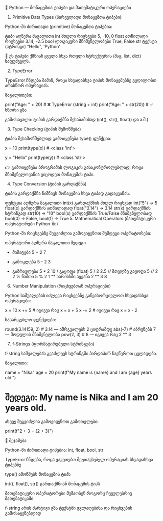 🧮 Python — მონაცემთა ტიპები და მათემატიკური ოპერაციები
1. Primitive Data Types (პირველადი მონაცემთა ტიპები)

Python-ში ძირითადი (primitive) მონაცემთა ტიპებია:

ტიპი	აღწერა	მაგალითი
int	მთელი რიცხვები	5, -10, 0
float	ათწილადი რიცხვები	3.14, -2.5
bool	ლოგიკური მნიშვნელობები	True, False
str	ტექსტი (სტრინგი)	"Hello", 'Python'

📘 ეს ტიპები ქმნიან ყველა სხვა რთული სტრუქტურის (მაგ. list, dict) საფუძველს.

2. TypeError

TypeError ჩნდება მაშინ, როცა სხვადასხვა ტიპის მონაცემებზე ვცდილობთ არასწორ ოპერაციას.

მაგალითები:

print("Age: " + 20)      # ❌ TypeError (string + int)
print("Age: " + str(20)) # ✅ სწორი გზა


გამოსავალი: ტიპის გარდაქმნა შესაბამისად (int(), str(), float() და ა.შ.)

3. Type Checking (ტიპის შემოწმება)

ტიპის შესამოწმებლად გამოიყენება type() ფუნქცია:

x = 10
print(type(x))  # <class 'int'>

y = "Hello"
print(type(y))  # <class 'str'>


👉 გამოიყენება პროგრამის ლოგიკის გასაკონტროლებლად, როცა მნიშვნელოვანია ვიცოდეთ მონაცემის ტიპი.

4. Type Conversion (ტიპის გარდაქმნა)

ტიპის გარდაქმნა ნიშნავს მონაცემის სხვა ტიპად გადაყვანას.

ფუნქცია	აღწერა	მაგალითი
int(x)	გარდაქმნის მთელ რიცხვად	int("5") → 5
float(x)	გარდაქმნის ათწილადად	float("3.14") → 3.14
str(x)	გარდაქმნის სტრინგად	str(10) → "10"
bool(x)	გარდაქმნის True/False მნიშვნელობად	bool(0) → False, bool(1) → True
5. Mathematical Operators (მათემატიკური ოპერატორები Python-ში)

Python-ში რიცხვებზე შეგვიძლია გამოვიყენოთ შემდეგი ოპერატორები:

ოპერატორი	აღწერა	მაგალითი	შედეგი
+	მიმატება	5 + 2	7
-	გამოკლება	5 - 2	3
*	გამრავლება	5 * 2	10
/	გაყოფა (float)	5 / 2	2.5
//	მთელზე გაყოფა	5 // 2	2
%	ნაშთი	5 % 2	1
**	ხარისხში აყვანა	2 ** 3	8
6. Number Manipulation (რიცხვებთან ოპერაციები)

Python საშუალებას იძლევა რიცხვებზე განვახორციელოთ სხვადასხვა ოპერაციები:

x = 10
x += 5   # იგივეა რაც x = x + 5
x -= 2   # იგივეა რაც x = x - 2


სასარგებლო ფუნქციები:

round(3.14159, 2)   # 3.14 — ამრგვალებს 2 ციფრამდე
abs(-7)             # აბრუნებს 7 — მოდულის მნიშვნელობა
pow(2, 3)           # 8 — იგივეა რაც 2 ** 3

7. f-Strings (ფორმატირებული სტრინგები)

f-string საშუალებას გვაძლევს სტრინგში პირდაპირ ჩავწეროთ ცვლადები.

მაგალითი:

name = "Nika"
age = 20
print(f"My name is {name} and I am {age} years old.")
# შედეგი: My name is Nika and I am 20 years old.


ასევე შეგვიძლია გამოვიყენოთ გამოთვლები:

print(f"2 + 3 = {2 + 3}")

🧠 შეჯამება

Python-ში ძირითადი ტიპებია: int, float, bool, str

TypeError ჩნდება, როცა ვაკეთებთ შეუთავსებელ ოპერაციას სხვადასხვა ტიპებზე

type() ამოწმებს მონაცემის ტიპს

int(), float(), str() გარდაქმნიან მონაცემის ტიპს

მათემატიკური ოპერატორები მუშაობენ როგორც ჩვეულებრივ მათემატიკაში

f-string არის მარტივი გზა ტექსტში ცვლადებისა და რიცხვების გამოსაყენებლად